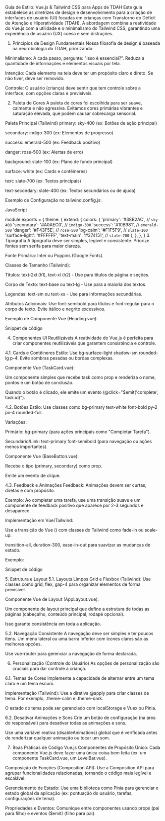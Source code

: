 Guia de Estilo: Vue.js & Tailwind CSS para Apps de TDAH
Este guia estabelece as diretrizes de design e desenvolvimento para a criação de interfaces de usuário (UI) focadas em crianças com Transtorno do Déficit de Atenção e Hiperatividade (TDAH). A abordagem combina a reatividade do Vue.js com a utilidade e o minimalismo do Tailwind CSS, garantindo uma experiência de usuário (UX) coesa e sem distrações.

1. Princípios de Design Fundamentais
   Nossa filosofia de design é baseada na neurobiologia do TDAH, priorizando:

Minimalismo: A cada passo, pergunte: "Isso é essencial?". Reduza a quantidade de informações e elementos visuais por tela.

Intenção: Cada elemento na tela deve ter um propósito claro e direto. Se não tiver, deve ser removido.

Controle: O usuário (criança) deve sentir que tem controle sobre a interface, com opções claras e previsíveis.

2. Paleta de Cores
   A paleta de cores foi escolhida para ser suave, calmante e não agressiva. Evitamos cores primárias vibrantes e saturação elevada, que podem causar sobrecarga sensorial.

Paleta Principal (Tailwind)
primary: sky-400 (ex: Botões de ação principal)

secondary: indigo-300 (ex: Elementos de progresso)

success: emerald-500 (ex: Feedback positivo)

danger: rose-500 (ex: Alertas de erro)

background: slate-100 (ex: Plano de fundo principal)

surface: white (ex: Cards e contêineres)

text: slate-700 (ex: Textos principais)

text-secondary: slate-400 (ex: Textos secundários ou de ajuda)

Exemplo de Configuração no tailwind.config.js:

JavaScript

module.exports = {
theme: {
extend: {
colors: {
'primary': '#38B2AC', // `sky-400`
'secondary': '#A0AEC0', // `indigo-300`
'success': '#10B981', // `emerald-500`
'danger': '#F43F5E', // `rose-500`
'bg-calm': '#F1F5F9', // `slate-100`
'surface-light': '#FFFFFF',
'text-main': '#374151', // `slate-700`
},
},
},
} 3. Tipografia
A tipografia deve ser simples, legível e consistente. Priorize fontes sem serifa para maior clareza.

Fonte Primária: Inter ou Poppins (Google Fonts).

Classes de Tamanho (Tailwind):

Títulos: text-2xl (h1), text-xl (h2) - Use para títulos de página e seções.

Corpo de Texto: text-base ou text-lg - Use para a maioria dos textos.

Legendas: text-sm ou text-xs - Use para informações secundárias.

Atributos Adicionais: Use font-semibold para títulos e font-regular para o corpo de texto. Evite itálico e negrito excessivos.

Exemplo de Componente Vue (Heading.vue):

Snippet de código

<template>
  <h1 :class="`font-semibold ${sizeClass} text-text-main`">
    <slot></slot>
  </h1>
</template>

<script setup>
const props = defineProps({
  sizeClass: {
    type: String,
    default: 'text-2xl',
  },
});
</script>

4. Componentes UI Reutilizáveis
   A reatividade do Vue.js é perfeita para criar componentes reutilizáveis que garantem consistência e controle.

4.1. Cards e Contêineres
Estilo: Use bg-surface-light shadow-sm rounded-lg p-4. Evite sombras pesadas ou bordas complexas.

Componente Vue (TaskCard.vue):

Um componente simples que recebe task como prop e renderiza o nome, pontos e um botão de conclusão.

Quando o botão é clicado, ele emite um evento (@click="$emit('complete', task.id)").

4.2. Botões
Estilo: Use classes como bg-primary text-white font-bold py-2 px-4 rounded-full.

Variações:

Primário: bg-primary (para ações principais como "Completar Tarefa").

Secundário/Link: text-primary font-semibold (para navegação ou ações menos importantes).

Componente Vue (BaseButton.vue):

Recebe o tipo (primary, secondary) como prop.

Emite um evento de clique.

4.3. Feedback e Animações
Feedback: Animações devem ser curtas, diretas e com propósito.

Exemplo: Ao completar uma tarefa, use uma transição suave e um componente de feedback positivo que aparece por 2-3 segundos e desaparece.

Implementação em Vue/Tailwind:

Use a transição do Vue (<Transition>) com classes do Tailwind como fade-in ou scale-up.

transition-all, duration-300, ease-in-out para suavizar as mudanças de estado.

Exemplo:

Snippet de código

<template>
  <Transition name="fade-in-scale">
    <div v-if="isComplete" class="fixed inset-0 flex items-center justify-center z-50">
      <div class="bg-success text-white p-6 rounded-full shadow-lg">
        <p class="text-xl">Parabéns!</p>
      </div>
    </div>
  </Transition>
</template>
5. Estrutura e Layout
5.1. Layouts Limpos
Grid e Flexbox (Tailwind): Use classes como grid, flex, gap-4 para organizar elementos de forma previsível.

Componente Vue de Layout (AppLayout.vue):

Um componente de layout principal que define a estrutura de todas as páginas (cabeçalho, conteúdo principal, rodapé opcional).

Isso garante consistência em toda a aplicação.

5.2. Navegação Consistente
A navegação deve ser simples e ter poucos itens. Um menu lateral ou uma barra inferior com ícones claros são as melhores opções.

Use vue-router para gerenciar a navegação de forma declarada.

6. Personalização (Controle do Usuário)
   As opções de personalização são cruciais para dar controle à criança.

6.1. Temas de Cores
Implemente a capacidade de alternar entre um tema claro e um tema escuro.

Implementação (Tailwind): Use a diretiva @apply para criar classes de tema. Por exemplo, .theme-calm e .theme-dark.

O estado do tema pode ser gerenciado com localStorage e Vuex ou Pinia.

6.2. Desativar Animações e Sons
Crie um botão de configuração (na área do responsável) para desativar todas as animações e sons.

Use uma variável reativa (disableAnimations) global que é verificada antes de renderizar qualquer animação ou tocar um som.

7. Boas Práticas de Código Vue.js
   Componentes de Propósito Único: Cada componente Vue.js deve fazer uma única coisa bem feita (ex: um componente TaskCard.vue, um LevelBar.vue).

Composição de Funções (Composition API): Use a Composition API para agrupar funcionalidades relacionadas, tornando o código mais legível e escalável.

Gerenciamento de Estado: Use uma biblioteca como Pinia para gerenciar o estado global da aplicação (ex: pontuação do usuário, tarefas, configurações de tema).

Propriedades e Eventos: Comunique entre componentes usando props (pai para filho) e eventos ($emit) (filho para pai).

